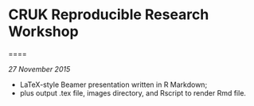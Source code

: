 # CRUK Reproducible Research Workshop
====

_27 November 2015_

* LaTeX-style Beamer presentation written in R Markdown;
* plus output .tex file, images directory, and Rscript to render Rmd file.
